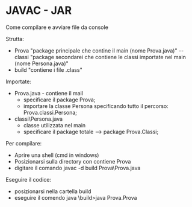 # JAVAC - JAR
Come compilare e avviare file da console

Strutta:
  - Prova "package principale che contine il main (nome Prova.java)"
  -- classi "package secondarei che contiene le classi importate nel main (nome Persona.java)"
  - build "contiene i file .class"

Importate:
 - Prova.java - contiene il mail
    - specificare il package Prova;
    - importare la classe Persona specificando tutto il percorso: Prova.classi.Persona;
 - classi\Persona.java 
    - classe utilizzata nel main
    - specificare il package totale --> package Prova.Classi;

Per compilare:
  - Aprire una shell (cmd in windows)
  - Posizionarsi sulla directory con contiene Prova
  - digitare il comando javac -d build Prova\Prova.java
  
  Eseguire il codice:
  - posizionarsi nella cartella build
  - eseguire il comendo java 
          \build>java Prova.Prova
